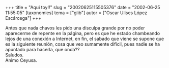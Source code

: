 +++
title = "Aqui toy!!"
slug = "20020625115505376"
date = "2002-06-25 11:55:05"
[taxonomies]
tema = ["glib"]
autor = ["Oscar Ulises López Escárcega"]
+++

Antes que nada chavos les pido una disculpa grande por no poder
aparecerme de repente en la página, pero es que he estado chambeando
lejos de una conexión a Internet, en fin, el sabado que viene se supone
que es la siguiente reunión, cosa que veo sumamente difícil, pues nadie
se ha apuntado para hacerla, que onda??  
Saludos.  
Animo Ceyusa.

